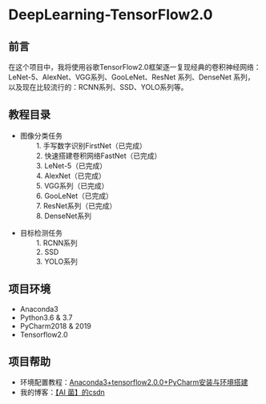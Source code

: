 # DeepLearning-TensorFlow2.0
## 前言
在这个项目中，我将使用谷歌TensorFlow2.0框架逐一复现经典的卷积神经网络：LeNet-5、AlexNet、VGG系列、GooLeNet、ResNet 系列、DenseNet 系列，以及现在比较流行的：RCNN系列、SSD、YOLO系列等。

## 教程目录
- 图像分类任务  
&emsp;&emsp; 1. 手写数字识别FirstNet（已完成）  
&emsp;&emsp; 2. 快速搭建卷积网络FastNet（已完成）  
&emsp;&emsp; 3. LeNet-5（已完成）  
&emsp;&emsp; 4. AlexNet（已完成）  
&emsp;&emsp; 5. VGG系列（已完成）  
&emsp;&emsp; 6. GooLeNet（已完成）  
&emsp;&emsp; 7. ResNet系列（已完成）  
&emsp;&emsp; 8. DenseNet系列

- 目标检测任务  
&emsp;&emsp; 1. RCNN系列  
&emsp;&emsp; 2. SSD  
&emsp;&emsp; 3. YOLO系列

## 项目环境
 - Anaconda3
 - Python3.6 & 3.7
 - PyCharm2018 & 2019
 - Tensorflow2.0  
 
## 项目帮助
- 环境配置教程：[Anaconda3+tensorflow2.0.0+PyCharm安装与环境搭建](https://blog.csdn.net/wjinjie/article/details/104342769)
- 我的博客：[【AI 菌】的csdn](https://blog.csdn.net/wjinjie)

